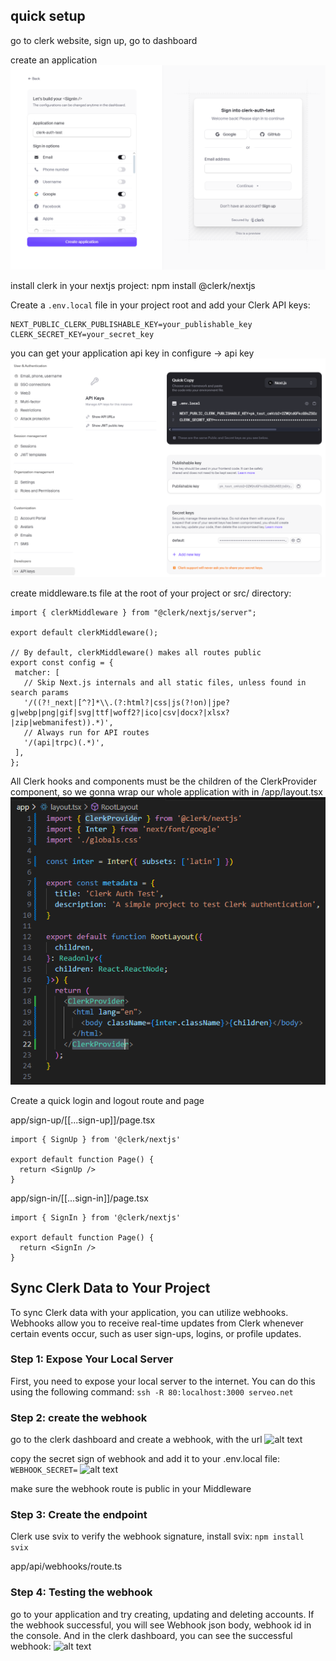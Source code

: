 ## quick setup
go to clerk website, sign up, go to dashboard

create an application 
![alt text](/docs/1.png)

install clerk in your nextjs project:
npm install @clerk/nextjs

Create a `.env.local` file in your project root and add your Clerk API keys:
```
NEXT_PUBLIC_CLERK_PUBLISHABLE_KEY=your_publishable_key
CLERK_SECRET_KEY=your_secret_key
```
you can get your application api key in configure -> api key
![alt text](/docs/2.png)

 create middleware.ts file at the root of your project or src/ directory:
 ```
import { clerkMiddleware } from "@clerk/nextjs/server";

export default clerkMiddleware();

// By default, clerkMiddleware() makes all routes public
export const config = {
  matcher: [
    // Skip Next.js internals and all static files, unless found in search params
    '/((?!_next|[^?]*\\.(?:html?|css|js(?!on)|jpe?g|webp|png|gif|svg|ttf|woff2?|ico|csv|docx?|xlsx?|zip|webmanifest)).*)',
    // Always run for API routes
    '/(api|trpc)(.*)',
  ],
};
 ```

All Clerk hooks and components must be the children of the ClerkProvider component,
so we gonna wrap our whole application with <ClerkProvider> in /app/layout.tsx
![alt text](/docs/3.png)

Create a quick login and logout route and page

app/sign-up/[[...sign-up]]/page.tsx
```
import { SignUp } from '@clerk/nextjs'

export default function Page() {
  return <SignUp />
}
```

app/sign-in/[[...sign-in]]/page.tsx
```
import { SignIn } from '@clerk/nextjs'

export default function Page() {
  return <SignIn />
}
```

## Sync Clerk Data to Your Project

To sync Clerk data with your application, you can utilize webhooks. Webhooks allow you to receive real-time updates from Clerk whenever certain events occur, such as user sign-ups, logins, or profile updates.

### Step 1: Expose Your Local Server

First, you need to expose your local server to the internet. You can do this using the following command:
```ssh -R 80:localhost:3000 serveo.net```

### Step 2: create the webhook

go to the clerk dashboard and create a webhook, with the url
![alt text](/docs/4.png)

copy the secret sign of webhook and add it to your .env.local file: ```WEBHOOK_SECRET=```
![alt text](/docs/5.png)

make sure the webhook route is public in your Middleware

### Step 3: Create the endpoint

Clerk use svix to verify the webhook signature,
install svix: ```npm install svix```

app/api/webhooks/route.ts

### Step 4: Testing the webhook

go to your application and try creating, updating and deleting accounts. If the webhook successful, you will see Webhook json body, webhook id in the console. And in the clerk dashboard, you can see the successful webhook:
![alt text](/docs/6.png)